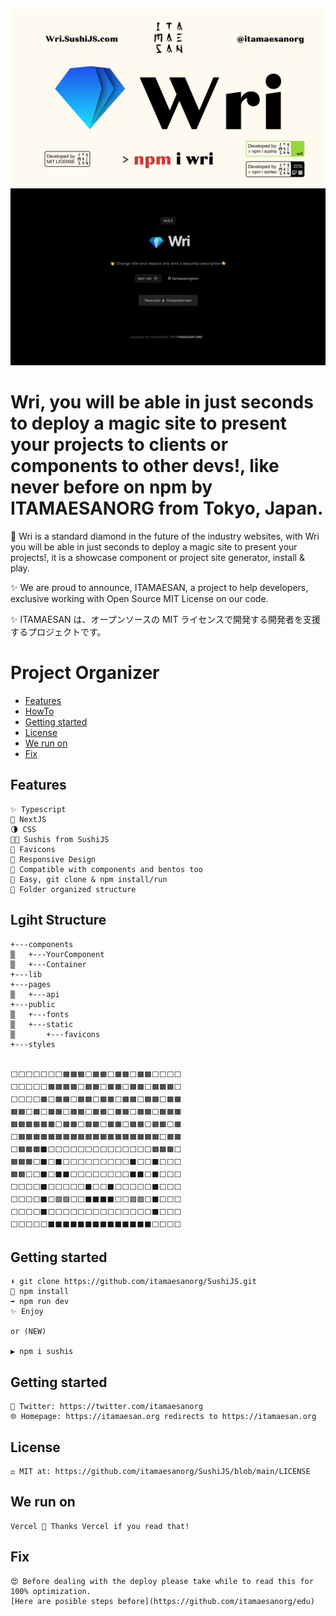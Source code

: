 ![Wri ITAMAESAN FRAMEWORK NEXTJ TYPESCRIPT SushiJS](https://raw.githubusercontent.com/itamaesanorg/Wri/main/public/static/og.png)
![Wri ITAMAESAN FRAMEWORK](https://raw.githubusercontent.com/itamaesanorg/Wri/main/public/static/Wri%20is%20a%20Website%20Presenter%20Components%20or%20Projects%20site.png
)

# Wri, you will be able in just seconds to deploy a magic site to present your projects to clients or components to other devs!, like never before on npm by ITAMAESANORG from Tokyo, Japan.

💎 Wri is a standard diamond in the future of the industry websites, with Wri you will be able in just seconds to deploy a magic site to present your projects!, it is a showcase component or project site generator, install & play.

✨ We are proud to announce, ITAMAESAN, a project to help developers, exclusive working with Open Source MIT License on our code.

✨ ITAMAESAN は、オープンソースの MIT ライセンスで開発する開発者を支援するプロジェクトです。

# Project Organizer

- [Features](#features)
- [HowTo](#HowTo)
- [Getting started](#getting-started)
- [License](#license)
- [We run on](#we-run-on)
- [Fix](#Fix)

## Features

    ✨ Typescript
    📘 NextJS
    🌗 CSS
    😶‍🌫️ Sushis from SushiJS
    🦄 Favicons
    📱 Responsive Design
    🍱 Compatible with components and bentos too
    🍣 Easy, git clone & npm install/run
    🎉 Folder organized structure

## Lgiht Structure

    +---components
    ▒   +---YourComponent
    ▒   +---Container
    +---lib
    +---pages
    ▒   +---api
    +---public
    ▒   +---fonts
    ▒   +---static
    ▒       +---favicons
    +---styles


    ⬜⬜⬜⬜⬜⬜⬜🟧🟧🟧⬜🟧🟧⬜🟧🟧⬜🟧🟧⬜⬜⬜⬜
    ⬜⬜⬜⬜⬜🟧🟧🟧🟧⬜🟧🟧⬜🟧🟧⬜🟧🟧⬜🟧🟧🟧⬜
    ⬜⬜⬜⬜🟧⬜🟧🟧⬜🟧🟧⬜🟧🟧⬜🟧🟧⬜🟧🟧⬜🟧🟧
    🟧🟧⬜🟧⬜🟧🟧⬜🟧🟧⬜🟧🟧⬜🟧🟧⬜🟧🟧⬜🟧🟧🟧
    🟧🟧🟧🟧🟧🟧⬜🟧🟧⬜🟧🟧⬜🟧🟧⬜🟧🟧⬜🟧🟧⬜🟧
    ⬜🟧🟧🟧🟧🟧🟧🟧🟧🟧🟧🟧🟧🟧🟧🟧🟧🟧🟧🟧⬜🟧🟧
    ⬜🟧🟧🟧⬛⬜⬜⬜⬜⬜⬜⬜⬜⬜⬜⬜⬜⬜⬜🟧🟧🟧⬜
    🟧🟧🟧⬜⬛⬜⬛⬜⬜⬜⬜⬜⬜⬜⬜⬜⬛⬜⬜⬛⬜⬜⬜
    🟧🟧⬜⬜⬛⬜⬛⬛⬜⬜⬜⬜⬜⬜⬜⬜⬛⬛⬜⬛⬜⬜⬜
    ⬜⬜⬜⬜⬛⬜⬜⬜⬜⬜⬛⬜⬜⬛⬜⬜⬜⬜⬜⬛⬜⬜⬜
    ⬜⬜⬜⬜⬛⬜🟪🟪⬜⬜⬛⬛⬛⬛⬜⬜🟪🟪⬜⬛⬜⬜⬜
    ⬜⬜⬜⬜⬛⬜⬜⬜⬜⬜⬜⬜⬜⬜⬜⬜⬜⬜⬜⬛⬜⬜⬜
    ⬜⬜⬜⬜⬜⬛⬛⬛⬛⬛⬛⬛⬛⬛⬛⬛⬛⬛⬛⬜⬜⬜⬜

## Getting started

    ⬇️ git clone https://github.com/itamaesanorg/SushiJS.git
    🔄 npm install
    ➡️ npm run dev
    ✨ Enjoy
    
    or (NEW)
    
    ▶️ npm i sushis

## Getting started

    🐣 Twitter: https://twitter.com/itamaesanorg
    🌐 Homepage: https://itamaesan.org redirects to https://itamaesan.org

## License

    ⚖️ MIT at: https://github.com/itamaesanorg/SushiJS/blob/main/LICENSE

## We run on

    Vercel 🍣 Thanks Vercel if you read that!

## Fix

    😍 Before dealing with the deploy please take while to read this for 100% optimization.
    [Here are posible steps before](https://github.com/itamaesanorg/edu)

